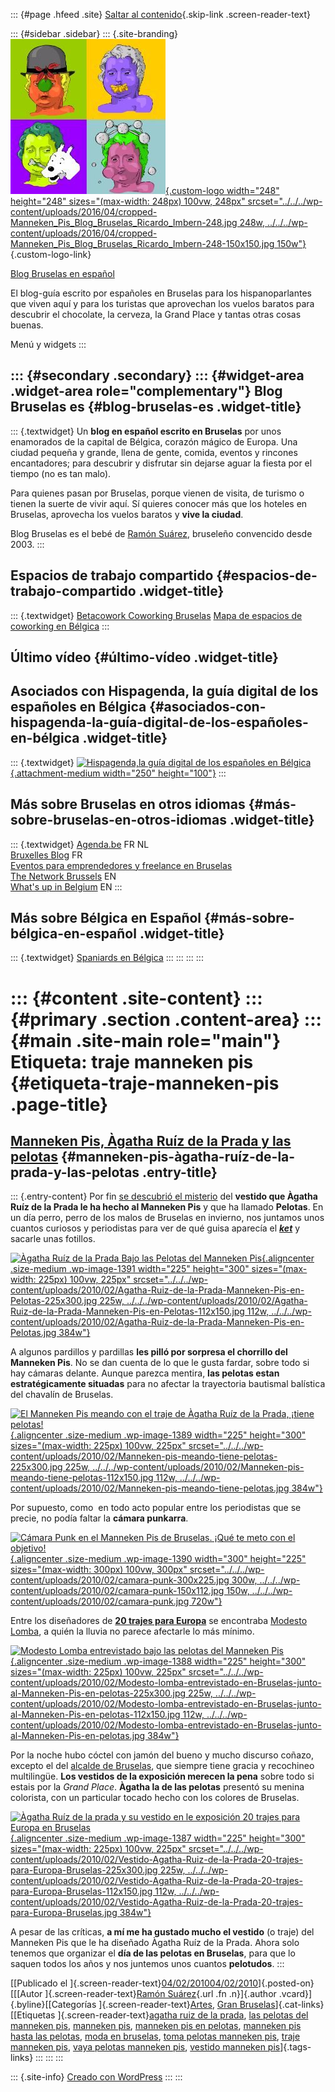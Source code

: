 ::: {#page .hfeed .site}
[Saltar al contenido](index.html#content){.skip-link
.screen-reader-text}

::: {#sidebar .sidebar}
::: {.site-branding}
[![](../../../wp-content/uploads/2016/04/cropped-Manneken_Pis_Blog_Bruselas_Ricardo_Imbern-248.jpg){.custom-logo
width="248" height="248" sizes="(max-width: 248px) 100vw, 248px"
srcset="../../../wp-content/uploads/2016/04/cropped-Manneken_Pis_Blog_Bruselas_Ricardo_Imbern-248.jpg 248w, ../../../wp-content/uploads/2016/04/cropped-Manneken_Pis_Blog_Bruselas_Ricardo_Imbern-248-150x150.jpg 150w"}](../../../index.html){.custom-logo-link}

[Blog Bruselas en español](../../../index.html)

El blog-guía escrito por españoles en Bruselas para los hispanoparlantes
que viven aquí y para los turistas que aprovechan los vuelos baratos
para descubrir el chocolate, la cerveza, la Grand Place y tantas otras
cosas buenas.

Menú y widgets
:::

::: {#secondary .secondary}
::: {#widget-area .widget-area role="complementary"}
Blog Bruselas es {#blog-bruselas-es .widget-title}
----------------

::: {.textwidget}
Un **blog en español escrito en Bruselas** por unos enamorados de la
capital de Bélgica, corazón mágico de Europa. Una ciudad pequeña y
grande, llena de gente, comida, eventos y rincones encantadores; para
descubrir y disfrutar sin dejarse aguar la fiesta por el tiempo (no es
tan malo).

Para quienes pasan por Bruselas, porque vienen de visita, de turismo o
tienen la suerte de vivir aquí. Sí quieres conocer más que los hoteles
en Bruselas, aprovecha los vuelos baratos y **vive la ciudad**.

Blog Bruselas es el bebé de [Ramón Suárez](http://www.ramonsuarez.com),
bruseleño convencido desde 2003.
:::

Espacios de trabajo compartido {#espacios-de-trabajo-compartido .widget-title}
------------------------------

::: {.textwidget}
[Betacowork Coworking Bruselas](http://www.betacowork.com) [Mapa de
espacios de coworking en Bélgica](http://coworkingbelgium.com)
:::

Último vídeo {#último-vídeo .widget-title}
------------

Asociados con Hispagenda, la guía digital de los españoles en Bélgica {#asociados-con-hispagenda-la-guía-digital-de-los-españoles-en-bélgica .widget-title}
---------------------------------------------------------------------

::: {.textwidget}
[![Hispagenda,la guía digital de los españoles en
Bélgica](../../../wp-content/uploads/2010/04/Hispagenda-250px.gif "Hispagenda, la guía digital de los españoles en Bélgica"){.attachment-medium
width="250" height="100"}](http://www.hispagenda.com)
:::

Más sobre Bruselas en otros idiomas {#más-sobre-bruselas-en-otros-idiomas .widget-title}
-----------------------------------

::: {.textwidget}
[Agenda.be](http://www.agenda.be) FR NL\
[Bruxelles Blog](http://www.bxlblog.be/) FR\
[Eventos para emprendedores y freelance en
Bruselas](http://www.betacowork.com/events/)\
[The Network
Brussels](http://groups.yahoo.com/group/TheNetworkBrussels/) EN\
[What\'s up in Belgium](http://www.whatsupin.be/) EN
:::

Más sobre Bélgica en Español {#más-sobre-bélgica-en-español .widget-title}
----------------------------

::: {.textwidget}
[Spaniards en Bélgica](http://www.spaniards.es/paises/belgica)
:::
:::
:::
:::

::: {#content .site-content}
::: {#primary .section .content-area}
::: {#main .site-main role="main"}
Etiqueta: traje manneken pis {#etiqueta-traje-manneken-pis .page-title}
============================

[Manneken Pis, Àgatha Ruíz de la Prada y las pelotas](../../../index.html?p=1386) {#manneken-pis-àgatha-ruíz-de-la-prada-y-las-pelotas .entry-title}
---------------------------------------------------------------------------------

::: {.entry-content}
Por fin [se descubrió el
misterio](http://www.blogbruselas.com/2010/02/manneken-pis-en-pelotas-por-agatha-ruiz-de-la-prada.html "El chavalín de Bruselas ya está en pelotas y enseñando los kinder")
del **vestido que Àgatha Ruíz de la Prada le ha hecho al Manneken Pis**
y que ha llamado **Pelotas**. En un día perro, perro de los malos de
Bruselas en invierno, nos juntamos unos cuantos curiosos y periodistas
para ver de qué guisa aparecía el
**[*ket*](http://fr.wiktionary.org/wiki/ket "Ket significa chaval")** y
sacarle unas fotillos.

[![Àgatha Ruíz de la Prada Bajo las Pelotas del Manneken
Pis](../../../wp-content/uploads/2010/02/Agatha-Ruiz-de-la-Prada-Manneken-Pis-en-Pelotas-225x300.jpg "Àgatha Ruíz de la Prada Bajo las Pelotas del Manneken Pis"){.aligncenter
.size-medium .wp-image-1391 width="225" height="300"
sizes="(max-width: 225px) 100vw, 225px"
srcset="../../../wp-content/uploads/2010/02/Agatha-Ruiz-de-la-Prada-Manneken-Pis-en-Pelotas-225x300.jpg 225w, ../../../wp-content/uploads/2010/02/Agatha-Ruiz-de-la-Prada-Manneken-Pis-en-Pelotas-112x150.jpg 112w, ../../../wp-content/uploads/2010/02/Agatha-Ruiz-de-la-Prada-Manneken-Pis-en-Pelotas.jpg 384w"}](../../../wp-content/uploads/2010/02/Agatha-Ruiz-de-la-Prada-Manneken-Pis-en-Pelotas.jpg)

A algunos pardillos y pardillas **les pilló por sorpresa el chorrillo
del Manneken Pis**. No se dan cuenta de lo que le gusta fardar, sobre
todo si hay cámaras delante. Aunque parezca mentira, **las pelotas estan
estratégicamente situadas** para no afectar la trayectoria bautismal
balística del chavalín de Bruselas.

[![El Manneken Pis meando con el traje de Àgatha Ruíz de la Prada,
¡tiene
pelotas!](../../../wp-content/uploads/2010/02/Manneken-pis-meando-tiene-pelotas-225x300.jpg "El Manneken Pis meando con el traje de Àgatha Ruíz de la Prada, ¡tiene pelotas!"){.aligncenter
.size-medium .wp-image-1389 width="225" height="300"
sizes="(max-width: 225px) 100vw, 225px"
srcset="../../../wp-content/uploads/2010/02/Manneken-pis-meando-tiene-pelotas-225x300.jpg 225w, ../../../wp-content/uploads/2010/02/Manneken-pis-meando-tiene-pelotas-112x150.jpg 112w, ../../../wp-content/uploads/2010/02/Manneken-pis-meando-tiene-pelotas.jpg 384w"}](../../../wp-content/uploads/2010/02/Manneken-pis-meando-tiene-pelotas.jpg)

Por supuesto, como  en todo acto popular entre los periodistas que se
precie, no podía faltar la **cámara punkarra**.

[![Cámara Punk en el Manneken Pis de Bruselas. ¡Qué te meto con el
objetivo!](../../../wp-content/uploads/2010/02/camara-punk-300x225.jpg "Cámara Punk en el Manneken Pis de Bruselas"){.aligncenter
.size-medium .wp-image-1390 width="300" height="225"
sizes="(max-width: 300px) 100vw, 300px"
srcset="../../../wp-content/uploads/2010/02/camara-punk-300x225.jpg 300w, ../../../wp-content/uploads/2010/02/camara-punk-150x112.jpg 150w, ../../../wp-content/uploads/2010/02/camara-punk.jpg 720w"}](../../../wp-content/uploads/2010/02/camara-punk.jpg)

Entre los diseñadores de [**20 trajes para
Europa**](http://www.eu2010.es/es/documentosynoticias/noticias/trajesparaeuropa.html "Moda y literatura: 20 trajes para Europa")
se encontraba [Modesto
Lomba](http://www.hola.com/biografias/modesto-lomba/biografia/ "Modesto Lomba entrevistado a la sombra de las pelotas del Manneken Pis"),
a quién la lluvia no parece afectarle lo más mínimo.

[![Modesto Lomba entrevistado bajo las pelotas del Manneken
Pis](../../../wp-content/uploads/2010/02/Modesto-lomba-entrevistado-en-Bruselas-junto-al-Manneken-Pis-en-pelotas-225x300.jpg "Modesto Lomba entrevistado bajo las pelotas del Manneken Pis"){.aligncenter
.size-medium .wp-image-1388 width="225" height="300"
sizes="(max-width: 225px) 100vw, 225px"
srcset="../../../wp-content/uploads/2010/02/Modesto-lomba-entrevistado-en-Bruselas-junto-al-Manneken-Pis-en-pelotas-225x300.jpg 225w, ../../../wp-content/uploads/2010/02/Modesto-lomba-entrevistado-en-Bruselas-junto-al-Manneken-Pis-en-pelotas-112x150.jpg 112w, ../../../wp-content/uploads/2010/02/Modesto-lomba-entrevistado-en-Bruselas-junto-al-Manneken-Pis-en-pelotas.jpg 384w"}](../../../wp-content/uploads/2010/02/Modesto-lomba-entrevistado-en-Bruselas-junto-al-Manneken-Pis-en-pelotas.jpg)

Por la noche hubo cóctel con jamón del bueno y mucho discurso coñazo,
excepto el del [alcalde de
Bruselas](http://fr.wikipedia.org/wiki/Freddy_Thielemans "¿Quién es Freddy Thielemans?"),
que siempre tiene gracia y recochineo multilingüe. **Los vestidos de la
exposición merecen la pena** sobre todo si estais por la *Grand Place*.
**Àgatha la de las pelotas** presentó su menina colorista, con un
particular tocado hecho con los colores de Bruselas.

[![Àgatha Ruíz de la prada y su vestido en le exposición 20 trajes para
Europa en
Bruselas](../../../wp-content/uploads/2010/02/Vestido-Agatha-Ruiz-de-la-Prada-20-trajes-para-Europa-Bruselas-225x300.jpg "Àgatha Ruíz de la prada y su vestido en le exposición 20 trajes para Europa en Bruselas"){.aligncenter
.size-medium .wp-image-1387 width="225" height="300"
sizes="(max-width: 225px) 100vw, 225px"
srcset="../../../wp-content/uploads/2010/02/Vestido-Agatha-Ruiz-de-la-Prada-20-trajes-para-Europa-Bruselas-225x300.jpg 225w, ../../../wp-content/uploads/2010/02/Vestido-Agatha-Ruiz-de-la-Prada-20-trajes-para-Europa-Bruselas-112x150.jpg 112w, ../../../wp-content/uploads/2010/02/Vestido-Agatha-Ruiz-de-la-Prada-20-trajes-para-Europa-Bruselas.jpg 384w"}](../../../wp-content/uploads/2010/02/Vestido-Agatha-Ruiz-de-la-Prada-20-trajes-para-Europa-Bruselas.jpg)

A pesar de las críticas, **a mí me ha gustado mucho el vestido** (o
traje) del Manneken Pis que le ha diseñado Àgatha Ruíz de la Prada.
Ahora solo tenemos que organizar el **día de las pelotas en Bruselas**,
para que lo saquen todos los años y nos juntemos unos cuantos
**pelotudos**.
:::

[[Publicado el
]{.screen-reader-text}[04/02/201004/02/2010](../../../index.html?p=1386)]{.posted-on}[[[Autor
]{.screen-reader-text}[Ramón
Suárez](../../2010/04/30/index.html?author=2){.url .fn .n}]{.author
.vcard}]{.byline}[[Categorías
]{.screen-reader-text}[Artes](../../category/artes/index.html), [Gran
Bruselas](../../category/gran-bruselas/index.html)]{.cat-links}[[Etiquetas
]{.screen-reader-text}[agatha ruiz de la
prada](../agatha-ruiz-de-la-prada/index.html), [las pelotas del manneken
pis](../las-pelotas-del-manneken-pis/index.html), [manneken
pis](../manneken-pis/index.html), [manneken pis en
pelotas](../manneken-pis-en-pelotas/index.html), [manneken pis hasta las
pelotas](../manneken-pis-hasta-las-pelotas/index.html), [moda en
bruselas](../moda-en-bruselas/index.html), [toma pelotas manneken
pis](../toma-pelotas-manneken-pis/index.html), [traje manneken
pis](index.html), [vaya pelotas manneken
pis](../vaya-pelotas-manneken-pis/index.html), [vestido manneken
pis](../vestido-manneken-pis/index.html)]{.tags-links}
:::
:::
:::

::: {.site-info}
[Creado con WordPress](https://es.wordpress.org/)
:::
:::
